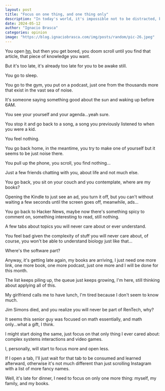```yaml
---
layout: post
title: "Focus on one thing, and one thing only"
description: "In today's world, it's impossible not to be distracted, but focus on what matters the most to you and only you."
date: 2024-05-12
author: "Ignacio Brasca"
categories: opinion
image: "https://blog.ignaciobrasca.com/img/posts/random/pic-26.jpeg"
---
```


You open [hn](https://news.ycombinator.com/), but then you get bored, you doom scroll until you find that article, that piece of knowledge you want. 

But it's too late, it's already too late for you to be awake still.

You go to sleep.

You go to the gym, you put on a podcast, just one from the thousands more that exist in the vast sea of noise.

It's someone saying something good about the sun and waking up before 6AM.

You see your yourself and your agenda...yeah sure.

You stop it and go back to a song, a song you previously listened to when you were a kid.

You feel nothing.

You go back home, in the meantime, you try to make one of yourself but it seems to be just noise there.

You pull up the phone, you scroll, you find nothing...

Just a few friends chatting with you, about life and not much else.

You go back, you sit on your couch and you contemplate, where are my books?

Opening the Kindle to just see an ad, you turn it off, but you can't without waiting a few seconds until the screen goes off, meanwhile, ads...

You go back to Hacker News, maybe now there's something spicy to comment on, something interesting to read, still nothing.

A few tabs about topics you will never care about or ever understand.

You feel bad given the complexity of stuff you will never care about, of course, you won't be able to understand biology just like that...

Where's the software part?

Anyway, it's getting late again, my books are arriving, I just need one more link, one more book, one more podcast, just one more and I will be done for this month.

The list keeps piling up, the queue just keeps growing, I'm here, still thinking about applying all of this.

My girlfriend calls me to have lunch, I'm tired because I don't seem to know much.

Jim Simons died, and you realize you will never be part of RenTech, why?

It seems this senior guy was focused on math essentially, and math only...what a gift, I think.

I might start doing the same, just focus on that only thing I ever cared about: complex systems interactions and video games.

I, personally, will start to focus more and open less. 

If I open a tab, I'll just wait for that tab to be consumed and learned afterward, otherwise it's not much different than just scrolling Instagram with a list of more fancy names.

Well, it's late for dinner, I need to focus on only one more thing: myself, my family, and my books.